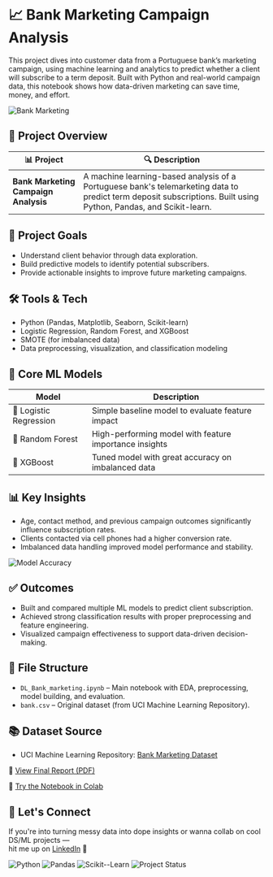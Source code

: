 # 📈 Bank Marketing Campaign Analysis

This project dives into customer data from a Portuguese bank’s marketing campaign, using machine learning and analytics to predict whether a client will subscribe to a term deposit. Built with Python and real-world campaign data, this notebook shows how data-driven marketing can save time, money, and effort.

![Bank Marketing](https://images.unsplash.com/photo-1589652717521-10c0d092dea9?auto=format&fit=crop&w=1350&q=80)

## 📂 Project Overview

| 📊 Project | 🔍 Description |
|------------|----------------|
| **Bank Marketing Campaign Analysis** | A machine learning-based analysis of a Portuguese bank's telemarketing data to predict term deposit subscriptions. Built using Python, Pandas, and Scikit-learn. |

## 🚀 Project Goals
- Understand client behavior through data exploration.
- Build predictive models to identify potential subscribers.
- Provide actionable insights to improve future marketing campaigns.

## 🛠️ Tools & Tech
- Python (Pandas, Matplotlib, Seaborn, Scikit-learn)
- Logistic Regression, Random Forest, and XGBoost
- SMOTE (for imbalanced data)
- Data preprocessing, visualization, and classification modeling

## 🧠 Core ML Models

| Model | Description |
|-------|-------------|
| 🔹 Logistic Regression | Simple baseline model to evaluate feature impact |
| 🔹 Random Forest | High-performing model with feature importance insights |
| 🔹 XGBoost | Tuned model with great accuracy on imbalanced data |

## 📊 Key Insights
- Age, contact method, and previous campaign outcomes significantly influence subscription rates.
- Clients contacted via cell phones had a higher conversion rate.
- Imbalanced data handling improved model performance and stability.

![Model Accuracy](https://your_gif_or_image_url_here.gif)

## ✅ Outcomes
- Built and compared multiple ML models to predict client subscription.
- Achieved strong classification results with proper preprocessing and feature engineering.
- Visualized campaign effectiveness to support data-driven decision-making.

## 📂 File Structure
- `DL_Bank_marketing.ipynb` – Main notebook with EDA, preprocessing, model building, and evaluation.
- `bank.csv` – Original dataset (from UCI Machine Learning Repository).

## 📚 Dataset Source
- UCI Machine Learning Repository: [Bank Marketing Dataset](https://archive.ics.uci.edu/ml/datasets/bank+marketing)

📄 [View Final Report (PDF)](https://github.com/yourpath/report.pdf)

🚀 [Try the Notebook in Colab](https://colab.research.google.com/github/nileshsharma-dp/Bank_Marketing_Campaign_Analysis/blob/main/DL_Bank_marketing.ipynb)

## 🤝 Let's Connect
If you're into turning messy data into dope insights or wanna collab on cool DS/ML projects —  
hit me up on [LinkedIn](https://www.linkedin.com/in/nileshsharma-dp/) 🚀

![Python](https://img.shields.io/badge/Python-3.8-blue)
![Pandas](https://img.shields.io/badge/Pandas-Dataframe-informational)
![Scikit--Learn](https://img.shields.io/badge/Scikit--Learn-ML-yellow)
![Project Status](https://img.shields.io/badge/Status-Completed-brightgreen)
